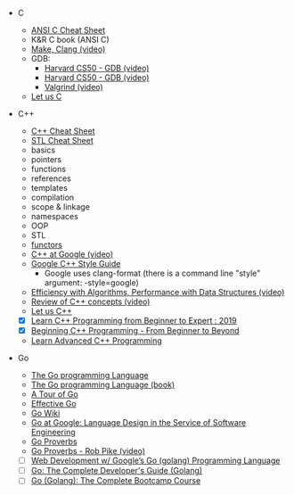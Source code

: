 - C
    - [ANSI C Cheat Sheet](https://github.com/jwasham/coding-interview-university/blob/master/extras/cheat%20sheets/C%20Reference%20Card%20(ANSI)%202.2.pdf)
    - K&R C book (ANSI C)
    - [Make, Clang (video)](https://www.youtube.com/watch?v=U3zCxnj2w8M)
    - GDB:
        - [Harvard CS50 - GDB (video)](https://www.youtube.com/watch?v=USPvePv1uzE)
        - [Harvard CS50 - GDB (video)](https://www.youtube.com/watch?v=y5JmQItfFck)
        - [Valgrind (video)](https://www.youtube.com/watch?v=fvTsFjDuag8)
    - [Let us C](https://books.google.co.in/books/about/Let_Us_C.html?id=7HrjAAAACAAJ)

- C++
    - [C++ Cheat Sheet](https://github.com/jwasham/coding-interview-university/blob/master/extras/cheat%20sheets/Cpp_reference.pdf)
    - [STL Cheat Sheet](https://github.com/jwasham/coding-interview-university/blob/master/extras/cheat%20sheets/STL%20Quick%20Reference%201.29.pdf)
    - basics
    - pointers
    - functions
    - references
    - templates
    - compilation
    - scope & linkage
    - namespaces
    - OOP
    - STL
    - [functors](http://www.cprogramming.com/tutorial/functors-function-objects-in-c++.html)
    - [C++ at Google (video)](https://www.youtube.com/watch?v=NOCElcMcFik)
    - [Google C++ Style Guide](https://google.github.io/styleguide/cppguide.html)
        - Google uses clang-format (there is a command line "style" argument: -style=google)
    - [Efficiency with Algorithms, Performance with Data Structures (video)](https://youtu.be/fHNmRkzxHWs)
    - [Review of C++ concepts (video)](https://www.youtube.com/watch?v=Rub-JsjMhWY)
    - [Let us C++](https://books.google.co.in/books/about/Let_Us_C++.html?id=6HrjAAAACAAJ)
    - [X] [Learn C++ Programming from Beginner to Expert : 2019](https://www.udemy.com/c-for-beginners-concise-and-practical/)
    - [X] [Beginning C++ Programming - From Beginner to Beyond](https://www.udemy.com/beginning-c-plus-plus-programming/)
    - [Learn Advanced C++ Programming](https://www.udemy.com/learn-advanced-c-programming/)

- Go
    - [The Go programming Language](https://golang.org/)
    - [The Go programming Language (book)](http://www.gopl.io/)
    - [A Tour of Go](https://tour.golang.org/)
    - [Effective Go](https://golang.org/doc/effective_go.html)
    - [Go Wiki](https://golang.org/wiki)
    - [Go at Google: Language Design in the Service of Software Engineering](https://talks.golang.org/2012/splash.article)
    - [Go Proverbs](http://go-proverbs.github.io/)
    - [Go Proverbs - Rob Pike (video)](https://www.youtube.com/watch?v=PAAkCSZUG1c)
    - [ ] [Web Development w/ Google’s Go (golang) Programming Language](https://www.udemy.com/go-programming-language/)
    - [ ] [Go: The Complete Developer's Guide (Golang)](https://www.udemy.com/go-the-complete-developers-guide/)
    - [ ] [Go (Golang): The Complete Bootcamp Course](https://www.udemy.com/learn-go-the-complete-bootcamp-course-golang/)